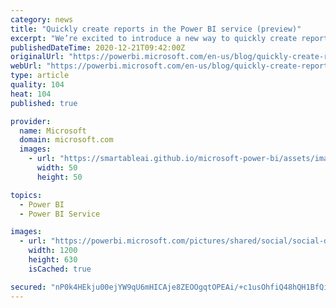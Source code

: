 ```yaml
---
category: news
title: "Quickly create reports in the Power BI service (preview)"
excerpt: "We’re excited to introduce a new way to quickly create reports in the Power BI service. Rather than downloading Power BI Desktop and importing the data, you’ll now be able to paste data straight into Power BI on the web and have visuals automatically generated for you."
publishedDateTime: 2020-12-21T09:42:00Z
originalUrl: "https://powerbi.microsoft.com/en-us/blog/quickly-create-reports-power-bi-service/"
webUrl: "https://powerbi.microsoft.com/en-us/blog/quickly-create-reports-power-bi-service/"
type: article
quality: 104
heat: 104
published: true

provider:
  name: Microsoft
  domain: microsoft.com
  images:
    - url: "https://smartableai.github.io/microsoft-power-bi/assets/images/organizations/microsoft.com-50x50.jpg"
      width: 50
      height: 50

topics:
  - Power BI
  - Power BI Service

images:
  - url: "https://powerbi.microsoft.com/pictures/shared/social/social-default-image.png"
    width: 1200
    height: 630
    isCached: true

secured: "nP0k4HEkju00ejYW9qU6mHICAje8ZEOOgqtOPEAi/+c1usOhfiQ48hQH1BfQitImKKnqkmp8F8X015yhGwZLiu5Y5Cml0lzt9kP50ybRmb8S90SklaJcVk3F/hicyBM2K4rnbxeP7ozQ4ZgR4CYReTtPYlo+siZlvY5kVE5RiVfWpobwSQ9qztBzmJiJGDw0tJAGBcUXFHfUiWpK4thMwxvGZ6LOvVgtlH1wCZVVy0mfnGvWQFVfdrhrm+sBzG/9SEQwzjqI4XiChB0jD18mHwdWb7AUmdzH+NrQ7P+DKAuIJ/3Wno5xwBS3uTj9W4LIdgpOR+xAkrpi3O/DgtBT4UVO+/D7Pv34ns3iz5z74AQ=;TTQ3mfzMbi+4mmo7J0HdTQ=="
---
```


